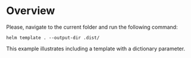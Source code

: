 # Overview

Please, navigate to the current folder and run the following command:

```
helm template . --output-dir .dist/
```

This example illustrates including a template with a dictionary parameter.